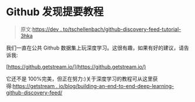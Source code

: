 # Github 发现提要教程

> 原文:[https://dev . to/tschellenbach/github-discovery-feed-tutorial-3hka](https://dev.to/tschellenbach/github-discovery-feed-tutorial-3hka)

我们一直在公共 Github 数据集上玩深度学习。这很有趣，如果有好的建议，请告诉我:

[https://github.getstream.io/](https://github.getstream.io/)

它还不是 100%完美，但正在努力:)关于深度学习的教程可从这里获得:[https://getstream . io/blog/building-an-end-to-end-deep-learning-github-discovery-feed/](https://getstream.io/blog/building-an-end-to-end-deep-learning-github-discovery-feed/)